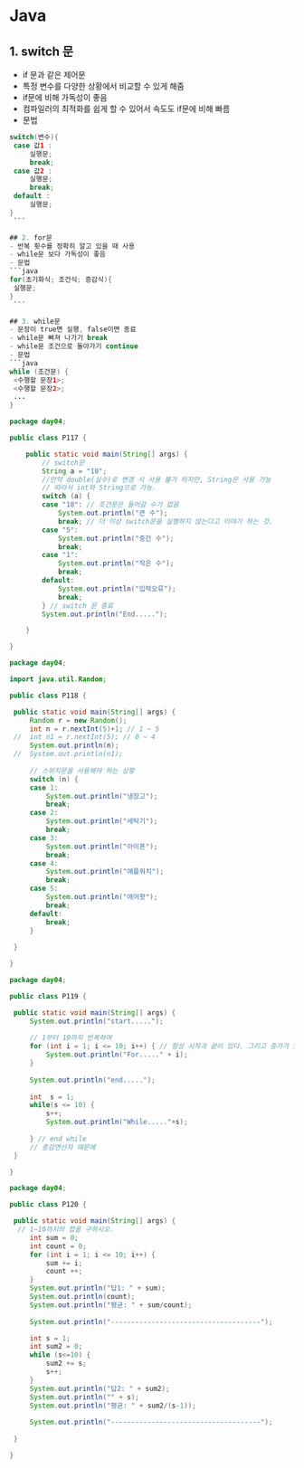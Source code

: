 # Java

## 1. switch 문
   - if 문과 같은 제어문
   - 특정 변수를 다양한 상황에서 비교할 수 있게 해줌
   - if문에 비해 가독성이 좋음
   - 컴파일러의 최적화를 쉽게 할 수 있어서 속도도 if문에 비해 빠름
   - 문법 
   ```java
   switch(변수){
    case 값1 : 
        실행문; 
        break;
    case 값2 : 
        실행문; 
        break;  
    default :
        실행문;    
}
    ```

## 2. for문
  - 반복 횟수를 정확히 알고 있을 때 사용
  - while문 보다 가독성이 좋음
  - 문법
   ```java
  for(초기화식; 조건식; 증감식){
    실행문; 
}
    ```
   
## 3. while문
 - 문장이 true면 실행, false이면 종료
 - while문 빠져 나가기 break
 - while문 조건으로 돌아가기 continue
 - 문법
 ```java
 while (조건문) {
    <수행할 문장1>;
    <수행할 문장2>;
    ...
}
 ```
 
```java
package day04;

public class P117 {

	public static void main(String[] args) {
		// switch문
		String a = "10";
		//만약 double(실수)로 변경 시 사용 불가 하지만, String은 사용 가능
		// 따라서 int와 String으로 가능.
		switch (a) {
		case "10": // 조건문은 들어갈 수가 없음
			System.out.println("큰 수");
			break; // 더 이상 switch문을 실행하지 않는다고 이야기 하는 것.
		case "5": 
			System.out.println("중간 수");
			break;
		case "1": 
			System.out.println("작은 수");
			break;
		default:
			System.out.println("입력오류");
			break;
		} // switch 문 종료
		System.out.println("End.....");

	}

}

   ```

   ```java
package day04;

import java.util.Random;

public class P118 {

	public static void main(String[] args) {
		Random r = new Random();
		int n = r.nextInt(5)+1; // 1 ~ 5
	//	int n1 = r.nextInt(5); // 0 ~ 4
		System.out.println(n);
	//	System.out.println(n1);
		
		// 스위치문을 사용해야 하는 상황
		switch (n) {
		case 1:
			System.out.println("냉장고");
			break;
		case 2:
			System.out.println("세탁기");
			break;
		case 3:
			System.out.println("아이폰");
			break;
		case 4:
			System.out.println("애플워치");
			break;
		case 5:
			System.out.println("에어팟");
			break;
		default:
			break;
		}
		
	}

}

   ```

   ```java
package day04;

public class P119 {

	public static void main(String[] args) {
		System.out.println("start.....");
		
		// 1부터 10까지 반복하여
		for (int i = 1; i <= 10; i++) { // 항상 시작과 끝이 있다. 그리고 증가가 있다.
			System.out.println("For....." + i);
		}
		
		System.out.println("end.....");
		
		int  s = 1;
		while(s <= 10) {
			s++;
			System.out.println("While....."+s);
			
		} // end while
		// 증감연산자 때문에
	}

}
   ```
   ```java
package day04;

public class P120 {

	public static void main(String[] args) {
	 // 1~10까지의 합을 구하시오.	
		int sum = 0;
		int count = 0;
		for (int i = 1; i <= 10; i++) { 
			sum += i;
			count ++;
		}
		System.out.println("답1: " + sum);
		System.out.println(count);
		System.out.println("평균: " + sum/count);
		
		System.out.println("-------------------------------------");

		int s = 1;
		int sum2 = 0;
		while (s<=10) {
			sum2 += s;
			s++;
		}
		System.out.println("답2: " + sum2);
		System.out.println("" + s);
		System.out.println("평균: " + sum2/(s-1));
		
		System.out.println("-------------------------------------");	
		
	}

}

  ```

